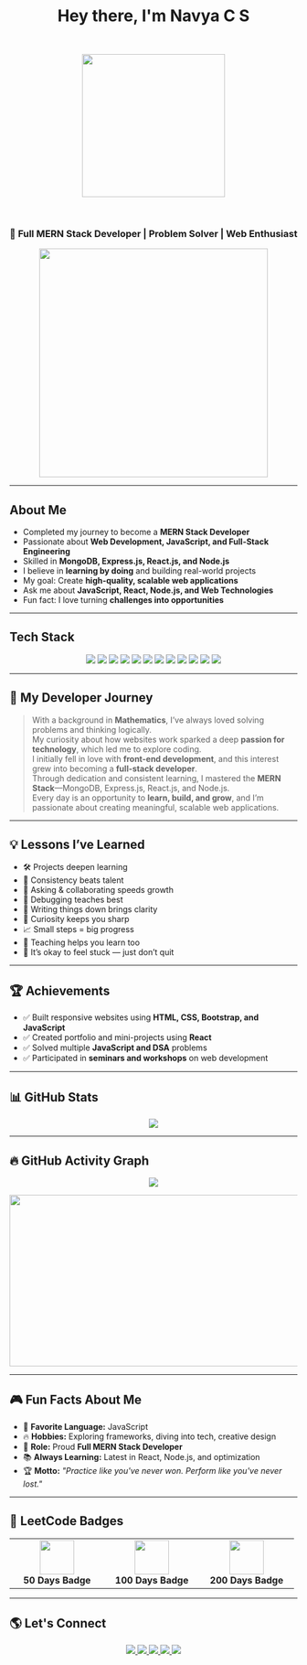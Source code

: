 <h1 align="center">Hey there, I'm Navya C S </h1>
<br>
<p align="center">
  <img src="https://media.giphy.com/media/v1.Y2lkPTc5MGI3NjExcGZ3cTJ2MzM4c29tdzFybHo5azRwN21wMDdtemQ0ejJzemI0MnFodCZlcD12MV9naWZzX3NlYXJjaCZjdD1n/okFG5aJWqRGMYXoKTD/giphy.gif" width="250" height="250" />
</p>
<br>
<h3 align="center">🚀 Full MERN Stack Developer | Problem Solver | Web Enthusiast</h3>

<p align="center">
  <img src="https://user-images.githubusercontent.com/74038190/212284158-e840e285-664b-44d7-b79b-e264b5e54825.gif" width="400" />
</p>

---

##  About Me
- Completed my journey to become a **MERN Stack Developer**  
-  Passionate about **Web Development, JavaScript, and Full-Stack Engineering**  
-  Skilled in **MongoDB, Express.js, React.js, and Node.js**  
-  I believe in **learning by doing** and building real-world projects  
-  My goal: Create **high-quality, scalable web applications**  
-  Ask me about **JavaScript, React, Node.js, and Web Technologies**  
-  Fun fact: I love turning **challenges into opportunities**

---

##  Tech Stack

<p align="center">
  <!-- Frontend -->
  <img src="https://img.shields.io/badge/HTML5-E34F26?style=for-the-badge&logo=html5&logoColor=white" />
  <img src="https://img.shields.io/badge/CSS3-1572B6?style=for-the-badge&logo=css3&logoColor=white" />
  <img src="https://img.shields.io/badge/Bootstrap-7952B3?style=for-the-badge&logo=bootstrap&logoColor=white" />
  <img src="https://img.shields.io/badge/JavaScript-F7DF1E?style=for-the-badge&logo=javascript&logoColor=black" />
  <img src="https://img.shields.io/badge/React-20232A?style=for-the-badge&logo=react&logoColor=61DAFB" />

  <!-- Backend -->
  <img src="https://img.shields.io/badge/Node.js-339933?style=for-the-badge&logo=nodedotjs&logoColor=white" />
  <img src="https://img.shields.io/badge/Express.js-000000?style=for-the-badge&logo=express&logoColor=white" />

  <!-- Database -->
  <img src="https://img.shields.io/badge/MongoDB-4EA94B?style=for-the-badge&logo=mongodb&logoColor=white" />

  <!-- Tools -->
  <img src="https://img.shields.io/badge/Git-F05032?style=for-the-badge&logo=git&logoColor=white" />
  <img src="https://img.shields.io/badge/GitHub-181717?style=for-the-badge&logo=github&logoColor=white" />
  <img src="https://img.shields.io/badge/Postman-FF6C37?style=for-the-badge&logo=postman&logoColor=white" />
  <img src="https://img.shields.io/badge/VS Code-007ACC?style=for-the-badge&logo=visual-studio-code&logoColor=white" />
</p>

---

## 🎯 My Developer Journey

> With a background in **Mathematics**, I’ve always loved solving problems and thinking logically.  
> My curiosity about how websites work sparked a deep **passion for technology**, which led me to explore coding.  
> I initially fell in love with **front-end development**, and this interest grew into becoming a **full-stack developer**.  
> Through dedication and consistent learning, I mastered the **MERN Stack**—MongoDB, Express.js, React.js, and Node.js.  
> Every day is an opportunity to **learn, build, and grow**, and I’m passionate about creating meaningful, scalable web applications.

---

## 💡 Lessons I’ve Learned

- 🛠️ Projects deepen learning  
- 📅 Consistency beats talent  
- 🤝 Asking & collaborating speeds growth  
- 🐞 Debugging teaches best  
- 📝 Writing things down brings clarity  
- 🧠 Curiosity keeps you sharp  
- 📈 Small steps = big progress  
- 📣 Teaching helps you learn too  
- 🧗 It’s okay to feel stuck — just don’t quit

---

## 🏆 Achievements

- ✅ Built responsive websites using **HTML, CSS, Bootstrap, and JavaScript**  
- ✅ Created portfolio and mini-projects using **React**  
- ✅ Solved multiple **JavaScript and DSA** problems  
- ✅ Participated in **seminars and workshops** on web development  

---

## 📊 GitHub Stats

<p align="center">
   <img src="https://github-readme-stats.vercel.app/api?username=Navya-shaji&show_icons=true&theme=tokyonight" />
</p>

---

## 🔥 GitHub Activity Graph

<p align="center">
  <img src="https://streak-stats.demolab.com?user=Navya-shaji&theme=tokyonight&hide_border=true" />
</p>

<p align="center">
  <a href="https://github.com/Navya-shaji">
    <img src="https://github-readme-activity-graph.vercel.app/graph?username=Navya-shaji&bg_color=0000&color=ffffff&line=ffffff&point=ffffff&area=true&hide_border=true" width="850" height="300" />
  </a>
</p>

---

## 🎮 Fun Facts About Me

- 🎯 **Favorite Language:** JavaScript  
- 🔥 **Hobbies:** Exploring frameworks, diving into tech, creative design  
- 🚀 **Role:** Proud **Full MERN Stack Developer**  
- 📚 **Always Learning:** Latest in React, Node.js, and optimization  
- 🏆 **Motto:** *"Practice like you've never won. Perform like you've never lost."*

---

## 🏅 LeetCode Badges

<table align="center">
  <tr>
    <td align="center" width="150">
      <a href="https://leetcode.com/u/Navyacs/" target="_blank">
        <img src="https://assets.leetcode.com/static_assets/marketing/2024-50.gif" width="60" />
      </a>
      <div><strong>50 Days Badge</strong></div>
    </td>
    <td align="center" width="150">
      <a href="https://leetcode.com/u/Navyacs/" target="_blank">
        <img src="https://assets.leetcode.com/static_assets/marketing/2024-100.gif" width="60" />
      </a>
      <div><strong>100 Days Badge</strong></div>
    </td>
    <td align="center" width="150">
      <a href="https://leetcode.com/u/Navyacs/" target="_blank">
        <img src="https://assets.leetcode.com/static_assets/marketing/2024-200.gif" width="60" />
      </a>
      <div><strong>200 Days Badge</strong></div>
    </td>
  </tr>
</table>


---

## 🌎 Let's Connect

<p align="center">
  <a href="https://www.linkedin.com/in/navya-shaji-b3b81b325" target="_blank">
    <img src="https://img.shields.io/badge/LinkedIn-blue?style=for-the-badge&logo=linkedin" />
  </a>
  <a href="mailto:navyacshaji12@gmail.com" target="_blank">
    <img src="https://img.shields.io/badge/Email-red?style=for-the-badge&logo=gmail&logoColor=white" />
  </a>
  <a href="https://github.com/Navya-shaji" target="_blank">
    <img src="https://img.shields.io/badge/GitHub-black?style=for-the-badge&logo=github" />
  </a>
  <a href="https://leetcode.com/u/Navyacs/" target="_blank">
    <img src="https://img.shields.io/badge/LeetCode-orange?style=for-the-badge&logo=leetcode&logoColor=white" />
  </a>
  <a href="https://www.instagram.com/navyaaaaa_.12" target="_blank">
    <img src="https://img.shields.io/badge/Instagram-E4405F?style=for-the-badge&logo=instagram&logoColor=white" />
  </a>
</p>
